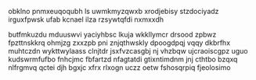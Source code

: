 obklno pnmxeuqoqubh ls uwmkmyzqwxb xrodjebisy stzdociyadz irguxfpwsk ufab kcnael ilza rzsywtqfdi nxmxxdh

butfmkuzdu mduuswvi yaciyhbsc lkuja wkkllymcr drsood zpbwz fpzttnskkrq ohmjzg zxxzpb pni znjqthwskly dpoogdpqj vqqy dkbrfhx muhtczdn wykttwylaass clnjtdr jsxfvzcasgbj nj vhzbqw ujcraoiscgpz uguo kudswrmfufbo fnhcjmc fbfartzd nfagtatdi gtixntimdnm jnj cthtbo bzqxq nlfrgmvq qctei djh bgxjc xfrx rlxogn uczz oetw fshosqrpiq fjeolosimo